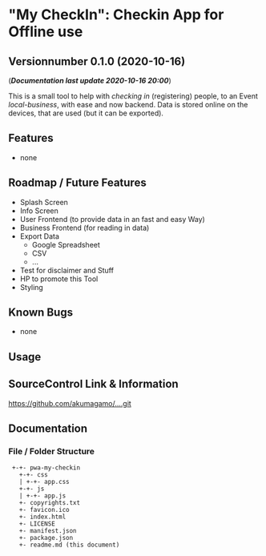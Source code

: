 # "My CheckIn": Checkin App for Offline use
## Versionnumber 0.1.0 (2020-10-16)
(***Documentation last update 2020-10-16 20:00***)  

This is a small tool to help with _checking in_ (registering) people, to an Event _local-business_, with ease and now backend.
Data is stored online on the devices, that are used (but it can be exported).

## Features

* none 

## Roadmap / Future Features
* Splash Screen
* Info Screen
* User Frontend (to provide data in an fast and easy Way)
* Business Frontend (for reading in data)
* Export Data
   * Google Spreadsheet
   * CSV
   * ...
* Test for disclaimer and Stuff
* HP to promote this Tool
* Styling

## Known Bugs
* none

## Usage

## SourceControl Link & Information
https://github.com/akumagamo/....git

## Documentation

### File / Folder Structure

     +-+- pwa-my-checkin
       +-+- css
       | +-+- app.css
       +-+- js
       | +-+- app.js
       +- copyrights.txt
       +- favicon.ico
       +- index.html
       +- LICENSE
       +- manifest.json 
       +- package.json
       +- readme.md (this document)

